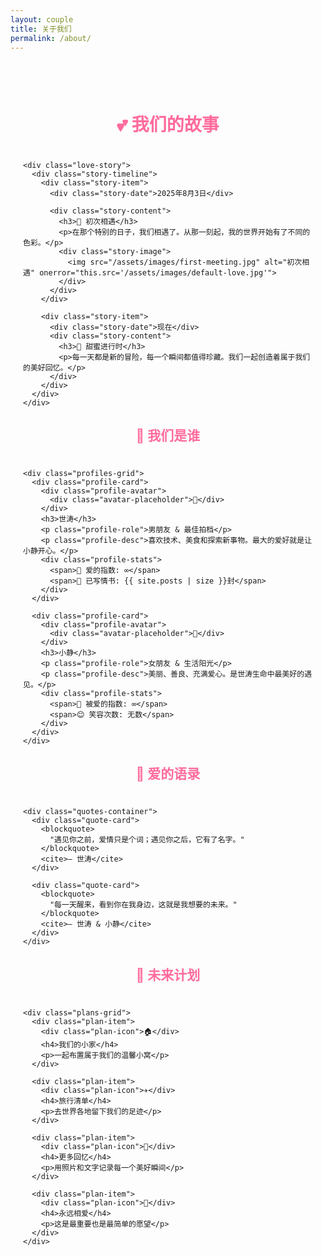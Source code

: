 ```yaml
---
layout: couple
title: 关于我们
permalink: /about/
---
```


<div class="about-us">
  <div class="story-section">
    <h1>💕 我们的故事</h1>
    
    <div class="love-story">
      <div class="story-timeline">
        <div class="story-item">
          <div class="story-date">2025年8月3日</div>

          <div class="story-content">
            <h3>💝 初次相遇</h3>
            <p>在那个特别的日子，我们相遇了。从那一刻起，我的世界开始有了不同的色彩。</p>
            <div class="story-image">
              <img src="/assets/images/first-meeting.jpg" alt="初次相遇" onerror="this.src='/assets/images/default-love.jpg'">
            </div>
          </div>
        </div>
        
        <div class="story-item">
          <div class="story-date">现在</div>
          <div class="story-content">
            <h3>💞 甜蜜进行时</h3>
            <p>每一天都是新的冒险，每一个瞬间都值得珍藏。我们一起创造着属于我们的美好回忆。</p>
          </div>
        </div>
      </div>
    </div>
  </div>

  <div class="couple-profile">
    <h2>👫 我们是谁</h2>
    
    <div class="profiles-grid">
      <div class="profile-card">
        <div class="profile-avatar">
          <div class="avatar-placeholder">🤴</div>
        </div>
        <h3>世涛</h3>
        <p class="profile-role">男朋友 & 最佳拍档</p>
        <p class="profile-desc">喜欢技术、美食和探索新事物。最大的爱好就是让小静开心。</p>
        <div class="profile-stats">
          <span>💝 爱的指数: ∞</span>
          <span>📝 已写情书: {{ site.posts | size }}封</span>
        </div>
      </div>
      
      <div class="profile-card">
        <div class="profile-avatar">
          <div class="avatar-placeholder">👸</div>
        </div>
        <h3>小静</h3>
        <p class="profile-role">女朋友 & 生活阳光</p>
        <p class="profile-desc">美丽、善良、充满爱心。是世涛生命中最美好的遇见。</p>
        <div class="profile-stats">
          <span>💖 被爱的指数: ∞</span>
          <span>😊 笑容次数: 无数</span>
        </div>
      </div>
    </div>
  </div>

  <div class="love-quotes">
    <h2>💌 爱的语录</h2>
    
    <div class="quotes-container">
      <div class="quote-card">
        <blockquote>
          "遇见你之前，爱情只是个词；遇见你之后，它有了名字。"
        </blockquote>
        <cite>— 世涛</cite>
      </div>
      
      <div class="quote-card">
        <blockquote>
          "每一天醒来，看到你在我身边，这就是我想要的未来。"
        </blockquote>
        <cite>— 世涛 & 小静</cite>
      </div>
    </div>
  </div>

  <div class="future-plans">
    <h2>🌟 未来计划</h2>
    
    <div class="plans-grid">
      <div class="plan-item">
        <div class="plan-icon">🏠</div>
        <h4>我们的小家</h4>
        <p>一起布置属于我们的温馨小窝</p>
      </div>
      
      <div class="plan-item">
        <div class="plan-icon">✈️</div>
        <h4>旅行清单</h4>
        <p>去世界各地留下我们的足迹</p>
      </div>
      
      <div class="plan-item">
        <div class="plan-icon">📸</div>
        <h4>更多回忆</h4>
        <p>用照片和文字记录每一个美好瞬间</p>
      </div>
      
      <div class="plan-item">
        <div class="plan-icon">💝</div>
        <h4>永远相爱</h4>
        <p>这是最重要也是最简单的愿望</p>
      </div>
    </div>
  </div>
</div>

<style>
.about-us {
  max-width: 800px;
  margin: 0 auto;
  padding: 40px 20px;
}

.story-section h1, .couple-profile h2, .love-quotes h2, .future-plans h2 {
  text-align: center;
  color: #ff6b9d;
  margin-bottom: 40px;
}

.love-story {
  margin: 40px 0;
}

.story-timeline {
  position: relative;
  padding: 20px 0;
}

.story-item {
  display: flex;
  margin-bottom: 40px;
  align-items: flex-start;
}

.story-date {
  background: linear-gradient(135deg, #ff6b9d, #c084fc);
  color: white;
  padding: 10px 20px;
  border-radius: 25px;
  font-weight: bold;
  margin-right: 30px;
  min-width: 120px;
  text-align: center;
}

.story-content {
  flex: 1;
  background: white;
  padding: 25px;
  border-radius: 15px;
  box-shadow: 0 4px 15px rgba(0,0,0,0.1);
}

.story-content h3 {
  color: #ff6b9d;
  margin-bottom: 15px;
}

.story-image {
  margin-top: 15px;
  text-align: center;
}

.story-image img {
  max-width: 100%;
  border-radius: 10px;
  box-shadow: 0 4px 15px rgba(0,0,0,0.1);
}

.profiles-grid {
  display: grid;
  grid-template-columns: 1fr 1fr;
  gap: 40px;
  margin: 40px 0;
}

.profile-card {
  background: white;
  padding: 40px;
  border-radius: 20px;
  box-shadow: 0 8px 25px rgba(0,0,0,0.1);
  text-align: center;
  transition: transform 0.3s ease;
}

.profile-card:hover {
  transform: translateY(-5px);
}

.profile-avatar {
  margin-bottom: 20px;
}

.avatar-placeholder {
  width: 100px;
  height: 100px;
  border-radius: 50%;
  background: linear-gradient(135deg, #ff6b9d, #c084fc);
  display: flex;
  align-items: center;
  justify-content: center;
  font-size: 2.5rem;
  margin: 0 auto;
  color: white;
}

.profile-card h3 {
  color: #ff6b9d;
  margin: 15px 0 10px 0;
  font-size: 1.5rem;
}

.profile-role {
  color: #c084fc;
  font-weight: bold;
  margin-bottom: 15px;
}

.profile-desc {
  color: #718096;
  line-height: 1.6;
  margin-bottom: 20px;
}

.profile-stats {
  display: flex;
  flex-direction: column;
  gap: 10px;
  font-size: 0.9rem;
  color: #a0aec0;
}

.quotes-container {
  display: grid;
  gap: 30px;
  margin: 40px 0;
}

.quote-card {
  background: white;
  padding: 40px;
  border-radius: 15px;
  box-shadow: 0 4px 15px rgba(0,0,0,0.1);
  text-align: center;
  position: relative;
}

.quote-card::before {
  content: '"';
  position: absolute;
  top: -10px;
  left: 20px;
  font-size: 4rem;
  color: #ff6b9d;
  opacity: 0.3;
}

.quote-card blockquote {
  font-size: 1.3rem;
  color: #4a5568;
  font-style: italic;
  margin: 0 0 20px 0;
  line-height: 1.8;
}

.quote-card cite {
  color: #c084fc;
  font-weight: bold;
}

.plans-grid {
  display: grid;
  grid-template-columns: repeat(auto-fit, minmax(200px, 1fr));
  gap: 30px;
  margin: 40px 0;
}

.plan-item {
  background: white;
  padding: 30px;
  border-radius: 15px;
  box-shadow: 0 4px 15px rgba(0,0,0,0.1);
  text-align: center;
  transition: all 0.3s ease;
}

.plan-item:hover {
  transform: translateY(-3px);
  box-shadow: 0 8px 25px rgba(255, 107, 157, 0.2);
}

.plan-icon {
  font-size: 2.5rem;
  margin-bottom: 15px;
}

.plan-item h4 {
  color: #ff6b9d;
  margin: 10px 0;
}

.plan-item p {
  color: #718096;
  font-size: 0.9rem;
}

@media (max-width: 768px) {
  .profiles-grid {
    grid-template-columns: 1fr;
    gap: 20px;
  }
  
  .story-item {
    flex-direction: column;
    text-align: center;
  }
  
  .story-date {
    margin-right: 0;
    margin-bottom: 15px;
    align-self: center;
  }
}

</style>
